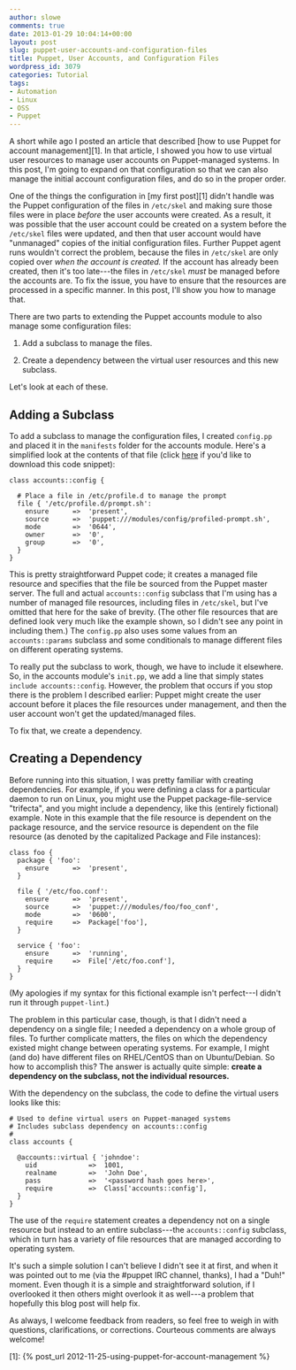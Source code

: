 ```yaml
---
author: slowe
comments: true
date: 2013-01-29 10:04:14+00:00
layout: post
slug: puppet-user-accounts-and-configuration-files
title: Puppet, User Accounts, and Configuration Files
wordpress_id: 3079
categories: Tutorial
tags:
- Automation
- Linux
- OSS
- Puppet
---
```


A short while ago I posted an article that described [how to use Puppet for account management][1]. In that article, I showed you how to use virtual user resources to manage user accounts on Puppet-managed systems. In this post, I'm going to expand on that configuration so that we can also manage the initial account configuration files, and do so in the proper order.

One of the things the configuration in [my first post][1] didn't handle was the Puppet configuration of the files in `/etc/skel` and making sure those files were in place _before_ the user accounts were created. As a result, it was possible that the user account could be created on a system before the `/etc/skel` files were updated, and then that user account would have "unmanaged" copies of the initial configuration files. Further Puppet agent runs wouldn't correct the problem, because the files in `/etc/skel` are only copied over _when the account is created._ If the account has already been created, then it's too late---the files in `/etc/skel` _must_ be managed before the accounts are. To fix the issue, you have to ensure that the resources are processed in a specific manner. In this post, I'll show you how to manage that.

There are two parts to extending the Puppet accounts module to also manage some configuration files:

1. Add a subclass to manage the files.

2. Create a dependency between the virtual user resources and this new subclass.

Let's look at each of these.

## Adding a Subclass

To add a subclass to manage the configuration files, I created `config.pp` and placed it in the `manifests` folder for the accounts module. Here's a simplified look at the contents of that file (click [here](https://gist.github.com/lowescott/4274021) if you'd like to download this code snippet):

``` puppet
class accounts::config {

  # Place a file in /etc/profile.d to manage the prompt
  file { '/etc/profile.d/prompt.sh':
    ensure      =>  'present',
    source      =>  'puppet:///modules/config/profiled-prompt.sh',
    mode        =>  '0644',
    owner       =>  '0',
    group       =>  '0',
  }
}
```

This is pretty straightforward Puppet code; it creates a managed file resource and specifies that the file be sourced from the Puppet master server. The full and actual `accounts::config` subclass that I'm using has a number of managed file resources, including files in `/etc/skel`, but I've omitted that here for the sake of brevity. (The other file resources that are defined look very much like the example shown, so I didn't see any point in including them.) The `config.pp` also uses some values from an `accounts::params` subclass and some conditionals to manage different files on different operating systems.

To really put the subclass to work, though, we have to include it elsewhere. So, in the accounts module's `init.pp`, we add a line that simply states `include accounts::config`. However, the problem that occurs if you stop there is the problem I described earlier: Puppet might create the user account before it places the file resources under management, and then the user account won't get the updated/managed files.

To fix that, we create a dependency.

## Creating a Dependency

Before running into this situation, I was pretty familiar with creating dependencies. For example, if you were defining a class for a particular daemon to run on Linux, you might use the Puppet package-file-service "trifecta", and you might include a dependency, like this (entirely fictional) example. Note in this example that the file resource is dependent on the package resource, and the service resource is dependent on the file resource (as denoted by the capitalized Package and File instances):

``` puppet
class foo {
  package { 'foo':
    ensure      =>  'present',
  }

  file { '/etc/foo.conf':
    ensure      =>  'present',
    source      =>  'puppet:///modules/foo/foo_conf',
    mode        =>  '0600',
    require     =>  Package['foo'],
  }

  service { 'foo':
    ensure      =>  'running',
    require     =>  File['/etc/foo.conf'],
  }
}
```

(My apologies if my syntax for this fictional example isn't perfect---I didn't run it through `puppet-lint`.)

The problem in this particular case, though, is that I didn't need a dependency on a single file; I needed a dependency on a whole group of files. To further complicate matters, the files on which the dependency existed might change between operating systems. For example, I might (and do) have different files on RHEL/CentOS than on Ubuntu/Debian. So how to accomplish this? The answer is actually quite simple: **create a dependency on the subclass, not the individual resources.**

With the dependency on the subclass, the code to define the virtual users looks like this:

``` puppet
# Used to define virtual users on Puppet-managed systems
# Includes subclass dependency on accounts::config
#
class accounts {
 
  @accounts::virtual { 'johndoe':
    uid             =>  1001,
    realname        =>  'John Doe',
    pass            =>  '<password hash goes here>',
    require         =>  Class['accounts::config'],
  }
}
```

The use of the `require` statement creates a dependency not on a single resource but instead to an entire subclass---the `accounts::config` subclass, which in turn has a variety of file resources that are managed according to operating system.

It's such a simple solution I can't believe I didn't see it at first, and when it was pointed out to me (via the #puppet IRC channel, thanks), I had a "Duh!" moment. Even though it is a simple and straightforward solution, if I overlooked it then others might overlook it as well---a problem that hopefully this blog post will help fix.

As always, I welcome feedback from readers, so feel free to weigh in with questions, clarifications, or corrections. Courteous comments are always welcome!


[1]: {% post_url 2012-11-25-using-puppet-for-account-management %}

